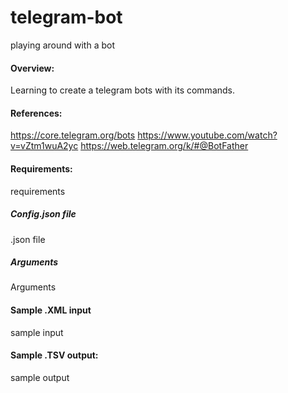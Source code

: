 # telegram-bot
playing around with a bot


#### Overview:
Learning to create a telegram bots with its commands.

#### References:
https://core.telegram.org/bots
https://www.youtube.com/watch?v=vZtm1wuA2yc
https://web.telegram.org/k/#@BotFather

#### Requirements:
requirements

##### Config.json file
.json file

##### Arguments
Arguments


#### Sample .XML input
sample input


 #### Sample .TSV output:
sample output